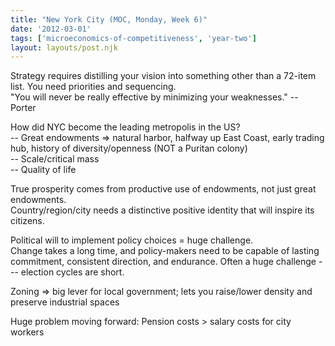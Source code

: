 ```yaml
---
title: "New York City (MOC, Monday, Week 6)"
date: '2012-03-01'
tags: ['microeconomics-of-competitiveness', 'year-two']
layout: layouts/post.njk
---
```


Strategy requires distilling your vision into something other than a 72-item list. You need priorities and sequencing.\
"You will never be really effective by minimizing your weaknesses." -- Porter

How did NYC become the leading metropolis in the US?\
-- Great endowments => natural harbor, halfway up East Coast, early trading hub, history of diversity/openness (NOT a Puritan colony)\
-- Scale/critical mass\
-- Quality of life

True prosperity comes from productive use of endowments, not just great endowments.\
Country/region/city needs a distinctive positive identity that will inspire its citizens.

Political will to implement policy choices = huge challenge.\
Change takes a long time, and policy-makers need to be capable of lasting commitment, consistent direction, and endurance. Often a huge challenge --- election cycles are short.

Zoning => big lever for local government; lets you raise/lower density and preserve industrial spaces

Huge problem moving forward: Pension costs > salary costs for city workers
